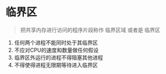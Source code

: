 # 临界区

> 把共享内存进行访问的程序片段称作 临界区域 或者是 临界区

1. 任何两个进程不能同时处于其临界区
2. 不应对CPU的速度和数量做任何假设
3. 临界区外运行的进程不得阻塞其他进程
4. 不得使得进程无限期等待进入临界区